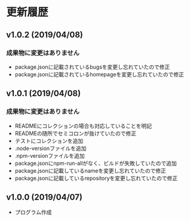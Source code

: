 # 更新履歴

## v1.0.2 (2019/04/08)
### 成果物に変更はありません
- package.jsonに記載されているbugsを変更し忘れていたので修正
- package.jsonに記載されているhomepageを変更し忘れていたので修正

## v1.0.1 (2019/04/08)
### 成果物に変更はありません
- READMEにコレクションの場合も対応していることを明記
- READMEの随所でセミコロンが抜けていたので修正
- テストにコレクションを追加
- .node-versionファイルを追加
- .npm-versionファイルを追加
- package.jsonにnpm-run-allがなく、ビルドが失敗していたので追加
- package.jsonに記載しているnameを変更し忘れていたので修正
- package.jsonに記載しているrepositoryを変更し忘れていたので修正

## v1.0.0 (2019/04/07)
- プログラム作成
